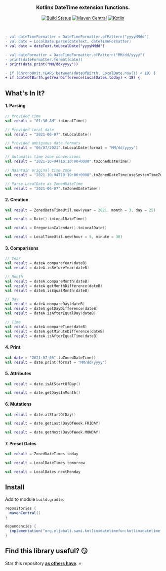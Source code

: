 <h3 align="center"><strong>Kotlinx DateTime extension functions.</strong></h3>
<p align="center">
  <a href="https://github.com/seljabali/kotlinx-datetime-fun/actions?query=branch%3Amain"><img alt="Build Status" src="https://github.com/seljabali/kotlinx-datetime-fun/actions/workflows/main.yml/badge.svg"/></a> 
  <a href="https://repo1.maven.org/maven2/org/eljabali/sami/kotlinxdatetimefun/kotlinxdatetimefun/"><img alt="Maven Central" src="https://img.shields.io/maven-metadata/v?metadataUrl=https%3A%2F%2Frepo1.maven.org%2Fmaven2%2Forg%2Feljabali%2Fsami%2Fjavatimefun%2Fjavatimefun%2Fmaven-metadata.xml"/></a> 
  <a href="https://kotlinlang.org"><img alt="Kotlin" src="https://img.shields.io/badge/Kotlin-2.1.10-orange.svg?style=flat&logo=kotlin"/></a>
</p> <br>

```diff
- val dateTimeFormatter = DateTimeFormatter.ofPattern("yyyyMMdd")
- val date = LocalDate.parse(dateText, dateTimeFormatter)
+ val date = dateText.toLocalDate("yyyyMMdd")

- val dateFormatter = DateTimeFormatter.ofPattern("MM/dd/yyyy")
- print(dateFormatter.format(date))
+ print(date.print("MM/dd/yyyy"))

- if (ChronoUnit.YEARS.between(dateOfBirth, LocalDate.now()) < 18) {
+ if (dateOfBirth.getYearDifference(LocalDates.today) < 18) {
```

## What's In It?
#### 1. Parsing
```kotlin
// Provided time
val result = "01:30 AM".toLocalTime()

// Provided local date
val result = "2021-06-07".toLocalDate()

// Provided ambiguous date formats
val result = "06/07/2021".toLocalDate(format = "MM/dd/yyyy")

// Automatic time zone conversions
val result = "2021-10-04T10:10:00+0000".toZonedDateTime()

// Maintain original time zone
val result = "2021-10-04T10:10:00+0000".toZonedDateTime(useSystemTimeZone = false)

// Parse LocalDate as ZonedDateTime
val result = "2021-06-07".toZonedDateTime()
```
#### 2. Creation
```kotlin
val result = ZonedDateTimeUtil.new(year = 2021, month = 3, day = 25)

val result = Date().toLocalDateTime()

val result = GregorianCalendar().toLocalDate()

val result = LocalTimeUtil.new(hour = 5, minute = 30)
```

#### 3. Comparisons
```kotlin
// Year
val result = dateA.compareYear(dateB)
val result = dateA.isBeforeYear(dateB)

// Month
val result = dateA.compareMonth(dateB)
val result = dateA.getMonthDifference(dateB)
val result = dateA.isEqualMonth(dateB)

// Day
val result = dateA.compareDay(dateB)
val result = dateA.getDayDifference(dateB)
val result = dateA.isAfterEqualDay(dateB)

// Time
val result = dateA.compareTime(dateB)
val result = dateA.getMinuteDifference(dateB)
val result = dateA.isAfterEqualTime(dateB)
```

#### 4. Print
```kotlin
val date = "2021-07-06".toZonedDateTime()
val result = date.print(format = "MM/dd/yyyy")
```

#### 5. Attributes
```kotlin
val result = date.isAtStartOfDay()

val result = date.getDaysInMonth()
```

#### 6. Mutations
```kotlin
val result = date.atStartOfDay()

val result = date.getLast(DayOfWeek.FRIDAY)

val result = date.getNext(DayOfWeek.MONDAY)
```

#### 7. Preset Dates
```kotlin
val result = ZonedDateTimes.today

val result = LocalDateTimes.tomorrow

val result = LocalDates.nextMonday
```

## Install
Add to module `build.gradle`:
```gradle
repositories {
  mavenCentral()
}

dependencies {
  implementation("org.eljabali.sami.kotlinxdatetimefun:kotlinxdatetimefun:0.0.1")
}  
```

</details>

## Find this library useful? 😏
Star this repository __[as others have](https://github.com/seljabali/kotlinx-datetime-fun/stargazers)__. ⭐️ <br>
